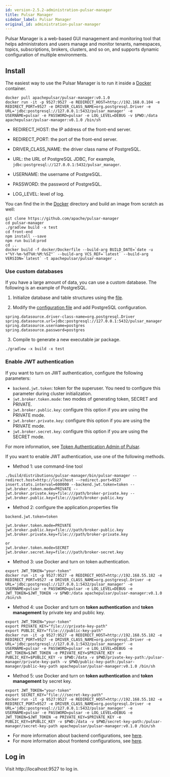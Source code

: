 ```yaml
---
id: version-2.5.2-administration-pulsar-manager
title: Pulsar Manager
sidebar_label: Pulsar Manager
original_id: administration-pulsar-manager
---
```


Pulsar Manager is a web-based GUI management and monitoring tool that helps administrators and users manage and monitor tenants, namespaces, topics, subscriptions, brokers, clusters, and so on, and supports dynamic configuration of multiple environments.

## Install

The easiest way to use the Pulsar Manager is to run it inside a [Docker](https://www.docker.com/products/docker) container.


```
docker pull apachepulsar/pulsar-manager:v0.1.0
docker run -it -p 9527:9527 -e REDIRECT_HOST=http://192.168.0.104 -e REDIRECT_PORT=9527 -e DRIVER_CLASS_NAME=org.postgresql.Driver -e URL='jdbc:postgresql://127.0.0.1:5432/pulsar_manager' -e USERNAME=pulsar -e PASSWORD=pulsar -e LOG_LEVEL=DEBUG -v $PWD:/data apachepulsar/pulsar-manager:v0.1.0 /bin/sh
```

* REDIRECT_HOST: the IP address of the front-end server.

* REDIRECT_PORT: the port of the front-end server.

* DRIVER_CLASS_NAME: the driver class name of PostgreSQL.

* URL: the URL of PostgreSQL JDBC, For example, `jdbc:postgresql://127.0.0.1:5432/pulsar_manager`.

* USERNAME: the username of PostgreSQL.

* PASSWORD: the password of PostgreSQL.

* LOG_LEVEL: level of log.

You can find the in the [Docker](https://github.com/apache/pulsar-manager/tree/master/docker) directory and build an image from scratch as well:

```
git clone https://github.com/apache/pulsar-manager
cd pulsar-manager
./gradlew build -x test
cd front-end
npm install --save
npm run build:prod
cd ..
docker build -f docker/Dockerfile --build-arg BUILD_DATE=`date -u +"%Y-%m-%dT%H:%M:%SZ"` --build-arg VCS_REF=`latest` --build-arg VERSION=`latest` -t apachepulsar/pulsar-manager .
```

### Use custom databases

If you have a large amount of data, you can use a custom database. The following is an example of PostgreSQL.   

1. Initialize database and table structures using the [file](https://github.com/apache/pulsar-manager/tree/master/src/main/resources/META-INF/sql/postgresql-schema.sql).

2. Modify the [configuration file](https://github.com/apache/pulsar-manager/blob/master/src/main/resources/application.properties) and add PostgreSQL configuration.

```
spring.datasource.driver-class-name=org.postgresql.Driver
spring.datasource.url=jdbc:postgresql://127.0.0.1:5432/pulsar_manager
spring.datasource.username=postgres
spring.datasource.password=postgres
```

3. Compile to generate a new executable jar package.

```
./gradlew -x build -x test
```

### Enable JWT authentication

If you want to turn on JWT authentication, configure the following parameters:

* `backend.jwt.token`:  token for the superuser. You need to configure this parameter during cluster initialization.
* `jwt.broker.token.mode`:  two modes of generating token, SECRET and PRIVATE.
* `jwt.broker.public.key`: configure this option if you are using the PRIVATE mode.
* `jwt.broker.private.key`: configure this option if you are using the PRIVATE mode.
* `jwt.broker.secret.key`: configure this option if you are using the SECRET mode.

For more information, see [Token Authentication Admin of Pulsar](http://pulsar.apache.org/docs/en/security-token-admin/).


If you want to enable JWT authentication, use one of the following methods.


* Method 1: use command-line tool

```
./build/distributions/pulsar-manager/bin/pulsar-manager --redirect.host=http://localhost --redirect.port=9527 insert.stats.interval=600000 --backend.jwt.token=token --jwt.broker.token.mode=PRIVATE --jwt.broker.private.key=file:///path/broker-private.key --jwt.broker.public.key=file:///path/broker-public.key
```

* Method 2: configure the application.properties file

```
backend.jwt.token=token

jwt.broker.token.mode=PRIVATE
jwt.broker.public.key=file:///path/broker-public.key
jwt.broker.private.key=file:///path/broker-private.key

or 
jwt.broker.token.mode=SECRET
jwt.broker.secret.key=file:///path/broker-secret.key
```

* Method 3: use Docker and turn on token authentication.

```
export JWT_TOKEN="your-token"
docker run -it -p 9527:9527 -e REDIRECT_HOST=http://192.168.55.182 -e REDIRECT_PORT=9527 -e DRIVER_CLASS_NAME=org.postgresql.Driver -e URL='jdbc:postgresql://127.0.0.1:5432/pulsar_manager' -e USERNAME=pulsar -e PASSWORD=pulsar -e LOG_LEVEL=DEBUG -e JWT_TOKEN=$JWT_TOKEN -v $PWD:/data apachepulsar/pulsar-manager:v0.1.0 /bin/sh
```

* Method 4: use Docker and turn on **token authentication** and **token management** by private key and public key.

```
export JWT_TOKEN="your-token"
export PRIVATE_KEY="file:///private-key-path"
export PUBLIC_KEY="file:///public-key-path"
docker run -it -p 9527:9527 -e REDIRECT_HOST=http://192.168.55.182 -e REDIRECT_PORT=9527 -e DRIVER_CLASS_NAME=org.postgresql.Driver -e URL='jdbc:postgresql://127.0.0.1:5432/pulsar_manager' -e USERNAME=pulsar -e PASSWORD=pulsar -e LOG_LEVEL=DEBUG -e JWT_TOKEN=$JWT_TOKEN -e PRIVATE_KEY=$PRIVATE_KEY -e PUBLIC_KEY=$PUBLIC_KEY -v $PWD:/data -v $PWD/private-key-path:/pulsar-manager/private-key-path -v $PWD/public-key-path:/pulsar-manager/public-key-path apachepulsar/pulsar-manager:v0.1.0 /bin/sh
```

* Method 5: use Docker and turn on **token authentication** and **token management** by secret key.

```
export JWT_TOKEN="your-token"
export SECRET_KEY="file:///secret-key-path"
docker run -it -p 9527:9527 -e REDIRECT_HOST=http://192.168.55.182 -e REDIRECT_PORT=9527 -e DRIVER_CLASS_NAME=org.postgresql.Driver -e URL='jdbc:postgresql://127.0.0.1:5432/pulsar_manager' -e USERNAME=pulsar -e PASSWORD=pulsar -e LOG_LEVEL=DEBUG -e JWT_TOKEN=$JWT_TOKEN -e PRIVATE_KEY=$PRIVATE_KEY -e PUBLIC_KEY=$PUBLIC_KEY -v $PWD:/data -v $PWD/secret-key-path:/pulsar-manager/secret-key-path apachepulsar/pulsar-manager:v0.1.0 /bin/sh
```

* For more information about backend configurations, see [here](https://github.com/apache/pulsar-manager/blob/8b1f26f7d7c725e6d056c41b98235fbc5deb9f49/src/README.md).
* For more information about frontend configurations, see [here](https://github.com/apache/pulsar-manager/blob/master/front-end/README.md).

## Log in

Visit http://localhost:9527 to log in.
